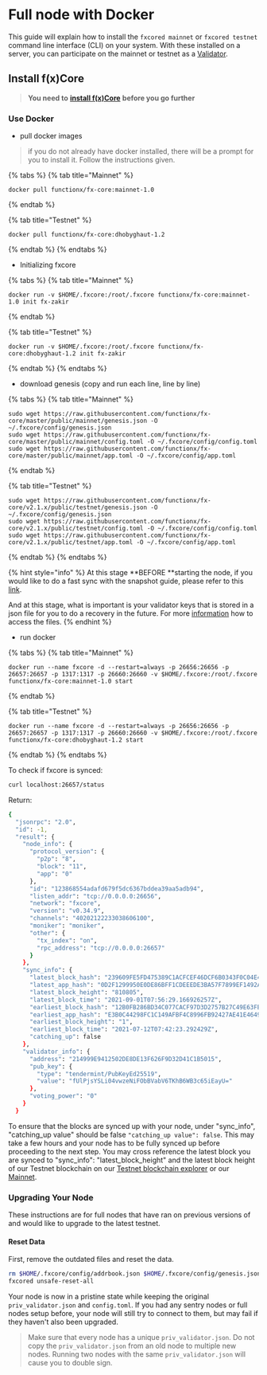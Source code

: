 # Full node with Docker

This guide will explain how to install the `fxcored mainnet` or `fxcored testnet` command line interface (CLI) on your system. With these installed on a server, you can participate on the mainnet or testnet as a [Validator](../../validators/validator-setup.md).

## Install f(x)Core

> **You need to** [**install f(x)Core**](../installation.md) **before you go further**

### Use Docker

* pull docker images

> if you do not already have docker installed, there will be a prompt for you to install it. Follow the instructions given.

{% tabs %}
{% tab title="Mainnet" %}
```
docker pull functionx/fx-core:mainnet-1.0
```
{% endtab %}

{% tab title="Testnet" %}
```
docker pull functionx/fx-core:dhobyghaut-1.2
```
{% endtab %}
{% endtabs %}

* Initializing fxcore

{% tabs %}
{% tab title="Mainnet" %}
```
docker run -v $HOME/.fxcore:/root/.fxcore functionx/fx-core:mainnet-1.0 init fx-zakir
```
{% endtab %}

{% tab title="Testnet" %}
```
docker run -v $HOME/.fxcore:/root/.fxcore functionx/fx-core:dhobyghaut-1.2 init fx-zakir
```
{% endtab %}
{% endtabs %}

* download genesis (copy and run each line, line by line)

{% tabs %}
{% tab title="Mainnet" %}
```
sudo wget https://raw.githubusercontent.com/functionx/fx-core/master/public/mainnet/genesis.json -O ~/.fxcore/config/genesis.json
sudo wget https://raw.githubusercontent.com/functionx/fx-core/master/public/mainnet/config.toml -O ~/.fxcore/config/config.toml
sudo wget https://raw.githubusercontent.com/functionx/fx-core/master/public/mainnet/app.toml -O ~/.fxcore/config/app.toml
```
{% endtab %}

{% tab title="Testnet" %}
```
sudo wget https://raw.githubusercontent.com/functionx/fx-core/v2.1.x/public/testnet/genesis.json -O ~/.fxcore/config/genesis.json
sudo wget https://raw.githubusercontent.com/functionx/fx-core/v2.1.x/public/testnet/config.toml -O ~/.fxcore/config/config.toml
sudo wget https://raw.githubusercontent.com/functionx/fx-core/v2.1.x/public/testnet/app.toml -O ~/.fxcore/config/app.toml
```
{% endtab %}
{% endtabs %}

{% hint style="info" %}
At this stage \*\*BEFORE \*\*starting the node, if you would like to do a fast sync with the snapshot guide, please refer to this [link](use-snapshot.md).

And at this stage, what is important is your validator keys that is stored in a json file for you to do a recovery in the future. For more [information](../../validators/validator-recovery.md) how to access the files.
{% endhint %}

* run docker

{% tabs %}
{% tab title="Mainnet" %}
```
docker run --name fxcore -d --restart=always -p 26656:26656 -p 26657:26657 -p 1317:1317 -p 26660:26660 -v $HOME/.fxcore:/root/.fxcore functionx/fx-core:mainnet-1.0 start
```
{% endtab %}

{% tab title="Testnet" %}
```
docker run --name fxcore -d --restart=always -p 26656:26656 -p 26657:26657 -p 1317:1317 -p 26660:26660 -v $HOME/.fxcore:/root/.fxcore functionx/fx-core:dhobyghaut-1.2 start
```
{% endtab %}
{% endtabs %}

To check if fxcore is synced:

```bash
curl localhost:26657/status
```

Return:

```bash
{
  "jsonrpc": "2.0",
  "id": -1,
  "result": {
    "node_info": {
      "protocol_version": {
        "p2p": "8",
        "block": "11",
        "app": "0"
      },
      "id": "123868554adafd679f5dc6367bddea39aa5adb94",
      "listen_addr": "tcp://0.0.0.0:26656",
      "network": "fxcore",
      "version": "v0.34.9",
      "channels": "40202122233038606100",
      "moniker": "moniker",
      "other": {
        "tx_index": "on",
        "rpc_address": "tcp://0.0.0.0:26657"
      }
    },
    "sync_info": {
      "latest_block_hash": "239609FE5FD475389C1ACFCEF46DCF6B0343F0C04E43A7968677809C2D489F3F",
      "latest_app_hash": "0D2F1299950E0DE86BFF1CDEEEDE3BA57F7899EF1492A6E6809DF3060164046D",
      "latest_block_height": "810805",
      "latest_block_time": "2021-09-01T07:56:29.166926257Z",
      "earliest_block_hash": "12B0FB286BD34C077CACF97D3D2757B27C49E63FB81E6262399FF11A3C3C002E",
      "earliest_app_hash": "E3B0C44298FC1C149AFBF4C8996FB92427AE41E4649B934CA495991B7852B855",
      "earliest_block_height": "1",
      "earliest_block_time": "2021-07-12T07:42:23.292429Z",
      "catching_up": false
    },
    "validator_info": {
      "address": "214999E9412502DE8DE13F626F9D32D41C1B5015",
      "pub_key": {
        "type": "tendermint/PubKeyEd25519",
        "value": "fUlPjsYSLi04vwzeNiFObBVabV6TKhB6WB3c65iEayU="
      },
      "voting_power": "0"
    }
  }
```

To ensure that the blocks are synced up with your node, under "sync\_info", "catching\_up value" should be false `"catching_up value": false`. This may take a few hours and your node has to be fully synced up before proceeding to the next step. You may cross reference the latest block you are synced to "sync\_info": "latest\_block\_height" and the latest block height of our Testnet blockchain on our [Testnet blockchain explorer](https://testnet-explorer.functionx.io/fxcore/blocks) or our [Mainnet](https://explorer.functionx.io/fxcore/proposals).

### Upgrading Your Node

These instructions are for full nodes that have ran on previous versions of and would like to upgrade to the latest testnet.

#### Reset Data

First, remove the outdated files and reset the data.

```bash
rm $HOME/.fxcore/config/addrbook.json $HOME/.fxcore/config/genesis.json
fxcored unsafe-reset-all
```

Your node is now in a pristine state while keeping the original `priv_validator.json` and `config.toml`. If you had any sentry nodes or full nodes setup before, your node will still try to connect to them, but may fail if they haven't also been upgraded.

> Make sure that every node has a unique `priv_validator.json`. Do not copy the `priv_validator.json` from an old node to multiple new nodes. Running two nodes with the same `priv_validator.json` will cause you to double sign.
